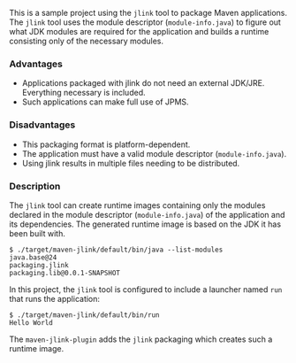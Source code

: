 This is a sample project using the `jlink` tool to package Maven applications.
The `jlink` tool uses the module descriptor (`module-info.java`) to figure out what JDK modules are required for the application and builds a runtime consisting only of the necessary modules.

### Advantages

- Applications packaged with jlink do not need an external JDK/JRE. Everything necessary is included.
- Such applications can make full use of JPMS.

### Disadvantages

- This packaging format is platform-dependent.
- The application must have a valid module descriptor (`module-info.java`).
- Using jlink results in multiple files needing to be distributed.

### Description

The `jlink` tool can create runtime images containing only the modules declared in the module descriptor (`module-info.java`) of the application and its dependencies. The generated runtime image is based on the JDK it has been built with.

```
$ ./target/maven-jlink/default/bin/java --list-modules
java.base@24
packaging.jlink
packaging.lib@0.0.1-SNAPSHOT
```

In this project, the `jlink` tool is configured to include a launcher named `run` that runs the application:
```
$ ./target/maven-jlink/default/bin/run 
Hello World
```

The `maven-jlink-plugin` adds the `jlink` packaging which creates such a runtime image.